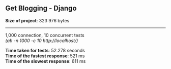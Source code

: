 Get Blogging - Django
---------------

__Size of project__: 323 976 bytes

---
1,000 connection, 10 concurrent tests  
_(ab -n 1000 -c 10 http://localhost/)_

__Time taken for tests__: 52.278 seconds  
__Time of the fastest response__: 521 ms  
__Time of the slowest response__: 611 ms  